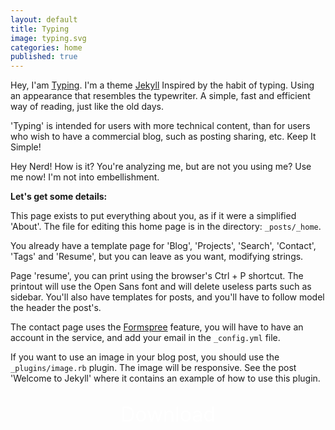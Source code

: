 ```yaml
---
layout: default
title: Typing
image: typing.svg
categories: home
published: true
---
```


  
Hey, I'am [Typing](https://github.com/williamcanin/typing). I'm a theme [Jekyll](https://jekyllrb.com) Inspired by the habit of typing. Using an appearance that resembles the typewriter. A simple, fast and efficient way of reading, just like the old days.

'Typing' is intended for users with more technical content, than for users who wish to have a commercial blog, such as posting sharing, etc. Keep It Simple!

Hey Nerd! How is it? You're analyzing me, but are not you using me? Use me now! I'm not into embellishment. 

**Let's get some details:**

This page exists to put everything about you, as if it were a simplified 'About'. The file for editing this home page is in the directory: `_posts/_home`.

You already have a template page for 'Blog', 'Projects', 'Search', 'Contact', 'Tags' and 'Resume', but you can leave as you want, modifying strings.

Page 'resume', you can print using the browser's Ctrl + P shortcut. The printout will use the Open Sans font and will delete useless parts such as sidebar. You'll also have templates for posts, and you'll have to follow model the header the post's.

The contact page uses the [Formspree](https://formspree.io/) feature, you will have to have an account in the service, and add your email in the `_config.yml` file.

If you want to use an image in your blog post, you should use the `_plugins/image.rb` plugin. The image will be responsive. See the post 'Welcome to Jekyll' where it contains an example of how to use this plugin. 


<div style="width: 200px;margin: 30px auto;text-align: center;" class="download">
    <a style="color: #fff;padding: 2%;width: 200px;font-size: 2rem;text-decoration: none;" href="https://github.com/williamcanin/typing-theme" target="_blank" class="btn btn-success">Download</a>
</div>